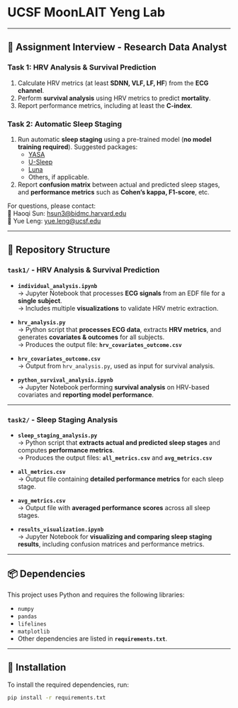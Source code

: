 # UCSF MoonLAIT Yeng Lab 

---

## 📌 Assignment Interview - Research Data Analyst  

### **Task 1: HRV Analysis & Survival Prediction**
1. Calculate HRV metrics (at least **SDNN, VLF, LF, HF**) from the **ECG channel**.
2. Perform **survival analysis** using HRV metrics to predict **mortality**.
3. Report performance metrics, including at least the **C-index**.

### **Task 2: Automatic Sleep Staging**
1. Run automatic **sleep staging** using a pre-trained model (**no model training required**). Suggested packages:
    - [YASA](https://github.com/raphaelvallat/yasa)
    - [U-Sleep](https://github.com/perslev/U-Sleep-API-Python-Bindings)
    - [Luna](https://github.com/remnrem/luna-base?tab=readme-ov-file)
    - Others, if applicable.
2. Report **confusion matrix** between actual and predicted sleep stages, and **performance metrics** such as **Cohen’s kappa, F1-score**, etc.

For questions, please contact:  
📧 Haoqi Sun: hsun3@bidmc.harvard.edu  
📧 Yue Leng: yue.leng@ucsf.edu  

---

## 📂 Repository Structure

### **`task1/` - HRV Analysis & Survival Prediction**
- **`individual_analysis.ipynb`**  
  → Jupyter Notebook that processes **ECG signals** from an EDF file for a **single subject**.  
  → Includes multiple **visualizations** to validate HRV metric extraction.  

- **`hrv_analysis.py`**  
  → Python script that **processes ECG data**, extracts **HRV metrics**, and generates **covariates & outcomes** for all subjects.  
  → Produces the output file: **`hrv_covariates_outcome.csv`**  

- **`hrv_covariates_outcome.csv`**  
  → Output from `hrv_analysis.py`, used as input for survival analysis.  

- **`python_survival_analysis.ipynb`**  
  → Jupyter Notebook performing **survival analysis** on HRV-based covariates and **reporting model performance**.  

---

### **`task2/` - Sleep Staging Analysis**
- **`sleep_staging_analysis.py`**  
  → Python script that **extracts actual and predicted sleep stages** and computes **performance metrics**.  
  → Produces the output files: **`all_metrics.csv`** and **`avg_metrics.csv`**  

- **`all_metrics.csv`**  
  → Output file containing **detailed performance metrics** for each sleep stage.  

- **`avg_metrics.csv`**  
  → Output file with **averaged performance scores** across all sleep stages.  

- **`results_visualization.ipynb`**  
  → Jupyter Notebook for **visualizing and comparing sleep staging results**, including confusion matrices and performance metrics.  

---

## 📦 Dependencies
This project uses Python and requires the following libraries:  
- `numpy`  
- `pandas`  
- `lifelines`  
- `matplotlib`  
- Other dependencies are listed in **`requirements.txt`**.  

---

## 🔧 Installation  
To install the required dependencies, run:  
```bash
pip install -r requirements.txt
